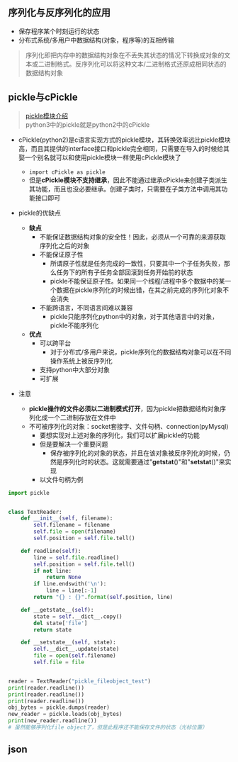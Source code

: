 ## 序列化与反序列化的应用

- 保存程序某个时刻运行的状态
- 分布式系统/多用户中数据结构(对象，程序等)的互相传输

> 序列化即把内存中的数据结构对象在不丢失其状态的情况下转换成对象的文本或二进制格式。反序列化可以将这种文本/二进制格式还原成相同状态的数据结构对象



## pickle与cPickle
> [pickle模块介绍](http://www.ziawang.com/python/basic_knowledge_of_python/pickle.html)   
> python3中的pickle就是python2中的cPickle

- cPickle(python2)是c语言实现方式的pickle模块，其转换效率远比pickle模块高，而且其提供的interface接口和pickle完全相同，只需要在导入的时候给其娶一个别名就可以和使用pickle模块一样使用cPickle模块了
	- `import cPickle as pickle`
	- 但是**cPickle模块不支持继承**，因此不能通过继承cPickle来创建子类派生其功能，而且也没必要继承。创建子类时，只需要在子类方法中调用其功能接口即可


- pickle的优缺点
	- **缺点**
		- 不能保证数据结构对象的安全性！因此，必须从一个可靠的来源获取序列化之后的对象
		- 不能保证原子性
			- 所谓原子性就是任务完成的一致性，只要其中一个子任务失败，那么任务下的所有子任务全部回滚到任务开始前的状态
			- pickle不能保证原子性。如果同一个线程/进程中多个数据中的某一个数据在pickle序列化的时候出错，在其之前完成的序列化对象不会消失
		- 不能跨语言，不同语言间难以兼容
			- pickle只能序列化python中的对象，对于其他语言中的对象，pickle不能序列化 
	- **优点**	
		- 可以跨平台
			- 对于分布式/多用户来说，pickle序列化的数据结构对象可以在不同操作系统上被反序列化
		- 支持python中大部分对象
		- 可扩展
		
- 注意
	- **pickle操作的文件必须以二进制模式打开**，因为pickle把数据结构对象序列化成一个二进制存放在文件中 
	- 不可被序列化的对象：socket套接字、文件句柄、connection(pyMysql)
		- 要想实现对上述对象的序列化，我们可以扩展pickle的功能
		- 但是要解决一个重要问题
			- 保存被序列化的对象的状态，并且在该对象被反序列化的时候，仍然是序列化时的状态。这就需要通过"__getstat__()"和"__setstat__()"来实现
		- 以文件句柄为例
		
```python
import pickle


class TextReader:
    def __init__(self, filename):
        self.filename = filename
        self.file = open(filename)
        self.position = self.file.tell()

    def readline(self):
        line = self.file.readline()
        self.position = self.file.tell()
        if not line:
            return None
        if line.endswith('\n'):
            line = line[:-1]
        return "{} : {}".format(self.position, line)

    def __getstate__(self):
        state = self.__dict__.copy()
        del state['file']
        return state

    def __setstate__(self, state):
        self.__dict__.update(state)
        file = open(self.filename)
        self.file = file


reader = TextReader("pickle_fileobject_test")
print(reader.readline())
print(reader.readline())
print(reader.readline())
obj_bytes = pickle.dumps(reader)
new_reader = pickle.loads(obj_bytes)
print(new_reader.readline())
# 虽然能够序列化file object了，但是此程序还不能保存文件的状态（光标位置）
```
 

## json